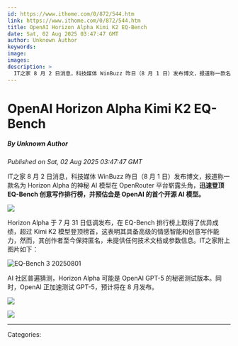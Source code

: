 ```yaml
---
id: https://www.ithome.com/0/872/544.htm
link: https://www.ithome.com/0/872/544.htm
title: OpenAI Horizon Alpha Kimi K2 EQ-Bench
date: Sat, 02 Aug 2025 03:47:47 GMT
author: Unknown Author
keywords: 
image: 
images: 
description: >
  IT之家 8 月 2 日消息，科技媒体 WinBuzz 昨日（8 月 1 日）发布博文，报道称一款名为 Horizon Alpha 的神秘 AI 模型在 OpenRouter 平台崭露头角，迅速登顶 EQ-Bench 创意写作排行榜，并预估会是 OpenAI 的首个开源 AI 模型。Horizon Alpha 于 7 月 31 日低调发布，在 EQ-Bench 排行榜上取得了优异成绩，超过 Kimi K2 模型登顶榜首，这表明其具备高级的情感智能和创意写作能力，然而，其创作者至今保持匿名，未提供任何技术文档或参数信息。IT之家附上图片如下：AI 社区普遍猜测，Horizon Alpha 可能是 OpenAI GPT-5 的秘密测试版本。同时，OpenAI 正加速测试 GPT-5，预计将在 8 月发布。
---
```

# OpenAI Horizon Alpha Kimi K2 EQ-Bench
##### By Unknown Author
_Published on Sat, 02 Aug 2025 03:47:47 GMT_

IT之家 8 月 2 日消息，科技媒体 WinBuzz 昨日（8 月 1 日）发布博文，报道称一款名为 Horizon Alpha 的神秘 AI 模型在 OpenRouter 平台崭露头角，**迅速登顶 EQ-Bench 创意写作排行榜，并预估会是 OpenAI 的首个开源 AI 模型。**

![](https://qimg.ithome.com/newfiles/2025/8/97e22292-245d-45c6-8128-5424a7146f4f.jpg?x-bce-process=image/format,f_auto)

Horizon Alpha 于 7 月 31 日低调发布，在 EQ-Bench 排行榜上取得了优异成绩，超过 Kimi K2 模型登顶榜首，这表明其具备高级的情感智能和创意写作能力，然而，其创作者至今保持匿名，未提供任何技术文档或参数信息。IT之家附上图片如下：

![EQ-Bench 3 20250801](https://img.ithome.com/newsuploadfiles/2025/8/83963faf-f04c-4335-b519-b79fd3aa85b2.jpg?x-bce-process=image/format,f_auto)

AI 社区普遍猜测，Horizon Alpha 可能是 OpenAI GPT-5 的秘密测试版本。同时，OpenAI 正加速测试 GPT-5，预计将在 8 月发布。

![](https://img.ithome.com/newsuploadfiles/2025/8/5b71cd0f-0d2a-4ddc-84cc-0a028216cd9d.jpg?x-bce-process=image/format,f_auto)

![](https://img.ithome.com/newsuploadfiles/2025/8/ef2e3149-6499-40cb-9121-a11af318164a.jpg?x-bce-process=image/format,f_auto)

---
Categories: 